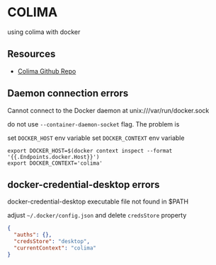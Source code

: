 # COLIMA

using colima with docker

## Resources

- [Colima Github Repo](https://github.com/abiosoft/colima)

## Daemon connection errors

Cannot connect to the Docker daemon at unix:///var/run/docker.sock

do not use `--container-daemon-socket` flag. The problem is

set `DOCKER_HOST` env variable
set `DOCKER_CONTEXT` env variable

```console
export DOCKER_HOST=$(docker context inspect --format '{{.Endpoints.docker.Host}}')
export DOCKER_CONTEXT='colima'
```

## docker-credential-desktop errors

docker-credential-desktop executable file not found in $PATH

adjust `~/.docker/config.json` and delete `credsStore` property

```json
{
  "auths": {},
  "credsStore": "desktop",
  "currentContext": "colima"
}
```
